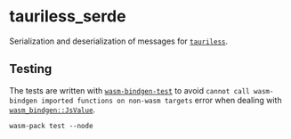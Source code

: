 # tauriless_serde

Serialization and deserialization of messages for [`tauriless`].

## Testing

The tests are written with [`wasm-bindgen-test`] to avoid `cannot call wasm-bindgen imported functions on non-wasm targets` error
when dealing with [`wasm_bindgen::JsValue`].

```console
wasm-pack test --node
```

[`tauriless`]: https://github.com/JohnScience/tauriless/
[`wasm-bindgen-test`]: https://rustwasm.github.io/wasm-bindgen/wasm-bindgen-test/index.html
[`wasm_bindgen::JsValue`]: https://rustwasm.github.io/wasm-bindgen/api/wasm_bindgen/struct.JsValue.html
